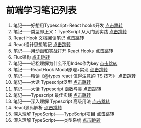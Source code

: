# 前端学习笔记列表
1. 笔记——好想用Typescript+React hooks开发 [点击跳转](https://bu4sbvx4se.feishu.cn/docs/doccnAod04nTGUZtHzI8twi9llg#CLJ8g6)
2. 笔记——类型即正义：TypeScript 从入门到实践 [点击跳转](https://bu4sbvx4se.feishu.cn/docs/doccnwihwAREFJhtedlGmwc2tqc)
3. React Hook 文档阅读笔记 [点击跳转](https://bu4sbvx4se.feishu.cn/docs/doccnd199uStIP8wabCDatHK0Jh)
4. React设计思想笔记 [点击跳转](https://bu4sbvx4se.feishu.cn/docs/doccn83AdM0jJBkZCC463DCuZGg)
5. 笔记——用动画和实战打开 React Hooks [点击跳转](https://bu4sbvx4se.feishu.cn/docs/doccndy8WkSTm8AsNLj46xCw7ah)
6. Flux架构 [点击跳转](https://bu4sbvx4se.feishu.cn/docs/doccnROpm7LMNcVvxVE1mMXJNya)
7. 笔记——轻松理解为什么不用Index作为key [点击跳转](https://bu4sbvx4se.feishu.cn/docs/doccnglSCIM4QJCTR8IFWHKKPRh)
8. 笔记——ReactHook Modal原理+实现 [点击跳转](https://bu4sbvx4se.feishu.cn/docs/doccncTfCbKA9oFArgoESLzvVQc)
9. 笔记——精读《@types react 值得注意的 TS 技巧》 [点击跳转](https://bu4sbvx4se.feishu.cn/docs/doccngJF37vyCIS1atsJ47JFowX)
10. 笔记——大话 Typescript泛型 [点击跳转](https://bu4sbvx4se.feishu.cn/docs/doccnd9sc3Ek8VXmwHf5WtdELRd)
11. 笔记——大话 Typescript 函数与类 [点击跳转](https://bu4sbvx4se.feishu.cn/docs/doccnigCCrt0pNM2r2XI0rVvYab)
12. 笔记——Typescript 最佳实践 [点击跳转](https://bu4sbvx4se.feishu.cn/docs/doccn4xs1ybmxAbB0I6vBl9s4Cd)
13. 笔记——深入理解 Typescript 高级用法 [点击跳转](https://bu4sbvx4se.feishu.cn/docs/doccnzexCux9Q20Mdc9YfR79rPe#T7VxEJ)
14. React源码解析 [点击跳转](https://bu4sbvx4se.feishu.cn/docs/doccnOWyGvksCA5vQHMb3I5yw0O)
15. 深入理解 TypeScript——TypeScript项目 [点击跳转](https://bu4sbvx4se.feishu.cn/docs/doccnQ7k4mUsexfKZiJz5zsS73c)
16. 深入理解 TypeScript——类型系统 [点击跳转](https://bu4sbvx4se.feishu.cn/docs/doccnNNVO2qYPWdumASBlo79DSd)

